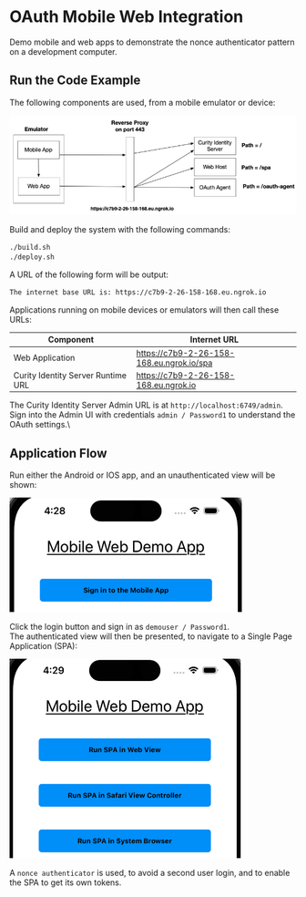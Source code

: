 # OAuth Mobile Web Integration

Demo mobile and web apps to demonstrate the nonce authenticator pattern on a development computer.

## Run the Code Example

The following components are used, from a mobile emulator or device:

![Components](./doc/components.png)

Build and deploy the system with the following commands:

```bash
./build.sh
./deploy.sh
```

A URL of the following form will be output:

```bash
The internet base URL is: https://c7b9-2-26-158-168.eu.ngrok.io
```

Applications running on mobile devices or emulators will then call these URLs:

| Component | Internet URL |
| --------- | ------------ |
| Web Application | https://c7b9-2-26-158-168.eu.ngrok.io/spa |
| Curity Identity Server Runtime URL | https://c7b9-2-26-158-168.eu.ngrok.io |

The Curity Identity Server Admin URL is at `http://localhost:6749/admin`.\
Sign into the Admin UI with credentials `admin / Password1` to understand the OAuth settings.\

## Application Flow

Run either the Android or IOS app, and an unauthenticated view will be shown:

![unauthenticated view](./doc/unauthenticated-view.png)

Click the login button and sign in as `demouser / Password1`.\
The authenticated view will then be presented, to navigate to a Single Page Application (SPA):

![authenticated view](./doc/authenticated-view.png)

A `nonce authenticator` is used, to avoid a second user login, and to enable the SPA to get its own tokens.